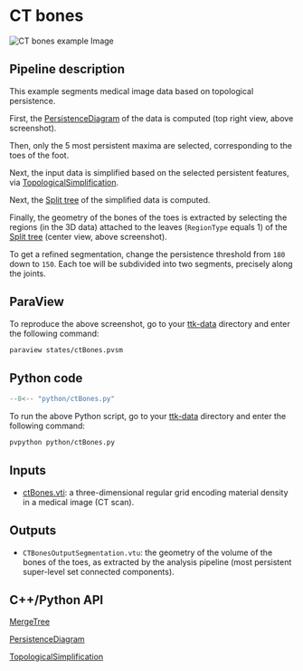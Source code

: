 # CT bones 

![CT bones example Image](https://topology-tool-kit.github.io/img/gallery/ctBones.jpg)

## Pipeline description
This example segments medical image data based on topological persistence.

First, the [PersistenceDiagram](https://topology-tool-kit.github.io/doc/html/classttkPersistenceDiagram.html) of the data is computed (top right view, above screenshot). 

Then, only the 5 most persistent maxima are selected, corresponding to the toes of the foot.

Next, the input data is simplified based on the selected persistent features, via [TopologicalSimplification](https://topology-tool-kit.github.io/doc/html/classttkTopologicalSimplification.html).

Next, the [Split tree](https://topology-tool-kit.github.io/doc/html/classttkMergeAndContourTree.html) of the simplified data is computed. 

Finally, the geometry of the bones of the toes is extracted by selecting the regions (in the 3D data) attached to the leaves (`RegionType` equals 1) of the [Split tree](https://topology-tool-kit.github.io/doc/html/classttkMergeAndContourTree.html) (center view, above screenshot).

To get a refined segmentation, change the persistence threshold from `180` down to `150`. 
Each toe will be subdivided into two segments, precisely along the joints.

## ParaView
To reproduce the above screenshot, go to your [ttk-data](https://github.com/topology-tool-kit/ttk-data) directory and enter the following command:
``` bash
paraview states/ctBones.pvsm
```

## Python code

``` python  linenums="1"
--8<-- "python/ctBones.py"
```

To run the above Python script, go to your [ttk-data](https://github.com/topology-tool-kit/ttk-data) directory and enter the following command:
``` bash
pvpython python/ctBones.py
```


## Inputs
- [ctBones.vti](https://github.com/topology-tool-kit/ttk-data/raw/dev/ctBones.vti): a three-dimensional regular grid encoding material density in a medical image (CT scan).

## Outputs
- `CTBonesOutputSegmentation.vtu`: the geometry of the volume of the bones of the toes, as extracted by the analysis pipeline (most persistent super-level set connected components).

## C++/Python API
[MergeTree](https://topology-tool-kit.github.io/doc/html/classttkMergeAndContourTree.html)

[PersistenceDiagram](https://topology-tool-kit.github.io/doc/html/classttkPersistenceDiagram.html)

[TopologicalSimplification](https://topology-tool-kit.github.io/doc/html/classttkTopologicalSimplification.html)

